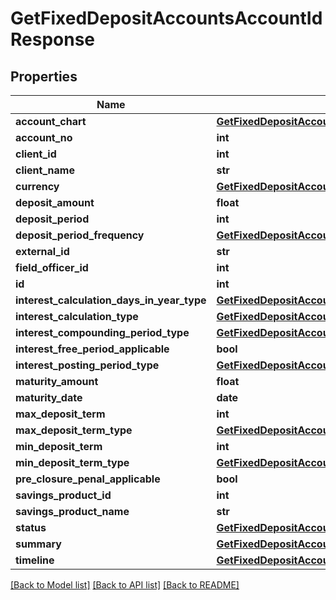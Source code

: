# GetFixedDepositAccountsAccountIdResponse

## Properties
Name | Type | Description | Notes
------------ | ------------- | ------------- | -------------
**account_chart** | [**GetFixedDepositAccountsAccountChart**](GetFixedDepositAccountsAccountChart.md) |  | [optional] 
**account_no** | **int** |  | [optional] 
**client_id** | **int** |  | [optional] 
**client_name** | **str** |  | [optional] 
**currency** | [**GetFixedDepositAccountsAccountIdCurrency**](GetFixedDepositAccountsAccountIdCurrency.md) |  | [optional] 
**deposit_amount** | **float** |  | [optional] 
**deposit_period** | **int** |  | [optional] 
**deposit_period_frequency** | [**GetFixedDepositAccountsDepositPeriodFrequency**](GetFixedDepositAccountsDepositPeriodFrequency.md) |  | [optional] 
**external_id** | **str** |  | [optional] 
**field_officer_id** | **int** |  | [optional] 
**id** | **int** |  | [optional] 
**interest_calculation_days_in_year_type** | [**GetFixedDepositAccountsInterestCalculationDaysInYearType**](GetFixedDepositAccountsInterestCalculationDaysInYearType.md) |  | [optional] 
**interest_calculation_type** | [**GetFixedDepositAccountsInterestCalculationType**](GetFixedDepositAccountsInterestCalculationType.md) |  | [optional] 
**interest_compounding_period_type** | [**GetFixedDepositAccountsInterestCompoundingPeriodType**](GetFixedDepositAccountsInterestCompoundingPeriodType.md) |  | [optional] 
**interest_free_period_applicable** | **bool** |  | [optional] 
**interest_posting_period_type** | [**GetFixedDepositAccountsInterestPostingPeriodType**](GetFixedDepositAccountsInterestPostingPeriodType.md) |  | [optional] 
**maturity_amount** | **float** |  | [optional] 
**maturity_date** | **date** |  | [optional] 
**max_deposit_term** | **int** |  | [optional] 
**max_deposit_term_type** | [**GetFixedDepositAccountsMaxDepositTermType**](GetFixedDepositAccountsMaxDepositTermType.md) |  | [optional] 
**min_deposit_term** | **int** |  | [optional] 
**min_deposit_term_type** | [**GetFixedDepositAccountsMinDepositTermType**](GetFixedDepositAccountsMinDepositTermType.md) |  | [optional] 
**pre_closure_penal_applicable** | **bool** |  | [optional] 
**savings_product_id** | **int** |  | [optional] 
**savings_product_name** | **str** |  | [optional] 
**status** | [**GetFixedDepositAccountsStatus**](GetFixedDepositAccountsStatus.md) |  | [optional] 
**summary** | [**GetFixedDepositAccountsAccountIdSummary**](GetFixedDepositAccountsAccountIdSummary.md) |  | [optional] 
**timeline** | [**GetFixedDepositAccountsTimeline**](GetFixedDepositAccountsTimeline.md) |  | [optional] 

[[Back to Model list]](../README.md#documentation-for-models) [[Back to API list]](../README.md#documentation-for-api-endpoints) [[Back to README]](../README.md)

